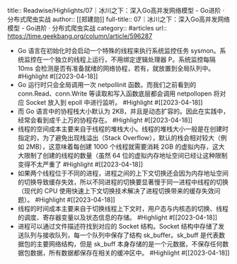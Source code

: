 title:: Readwise/Highlights/07｜冰川之下：深入Go高并发网络模型 - Go进阶 · 分布式爬虫实战
author:: [[郑建勋]]
full-title:: 07｜冰川之下：深入Go高并发网络模型 - Go进阶 · 分布式爬虫实战
category:: #articles
url:: https://time.geekbang.org/column/article/596287
- Go 语言在初始化时会启动一个特殊的线程来执行系统监控任务 sysmon。系统监控在一个独立的线程上运行，不用绑定逻辑处理器 P。系统监控每隔 10ms 会检测是否有准备就绪的网络协程，若有，就放置到全局队列中。 #Highlight #[[2023-04-18]]
- Go 运行时只会全局调用一次 netpollinit 函数。而我们之前看到的 conn.Read、conn.Write 等读取和写入函数底层都会调用 netpollopen 将对应 Socket 放入到 epoll 中进行监听。 #Highlight #[[2023-04-18]]
- 而 Go 语言中的协程栈大小默认为 2KB，并且是动态扩容的。因此在实践中，经常会看到成千上万的协程存在。 #Highlight #[[2023-04-18]]
- 线程的空间成本主要来自于线程的堆栈大小。线程的堆栈大小一般是在创建时指定的，为了避免出现栈溢出（Stack Overflow），默认的栈会相对较大（例如 2MB），这意味着每创建 1000 个线程就需要消耗 2GB 的虚拟内存，这大大限制了创建的线程的数量（虽然 64 位的虚拟内存地址空间已经让这种限制变得不太严重了 #Highlight #[[2023-04-18]]
- 如果两个线程位于不同的进程，进程之间的上下文切换还会因为内存地址空间的切换导致缓存失效，所以不同进程的切换要显著慢于同一进程中线程的切换（现代的 CPU 使用快速上下文切换技术解决了进程切换带来的缓存失效问题）。 #Highlight #[[2023-04-18]]
- 线程的时间成本主要来自于切换线程上下文时，用户态与内核态的切换、线程的调度、寄存器变量以及状态信息的存储。 #Highlight #[[2023-04-18]]
- 进程可以通过文件描述符找到对应的 Socket 结构。Socket 结构中存储了发送队列与接收队列，每一个队列中保存了结构 sk_buffer。sk_buff 是代表数据包的主要网络结构，但是 sk_buff 本身存储的是一个元数据，不保存任何数据包数据，所有数据都保存在相关的缓冲区中。 #Highlight #[[2023-04-18]]